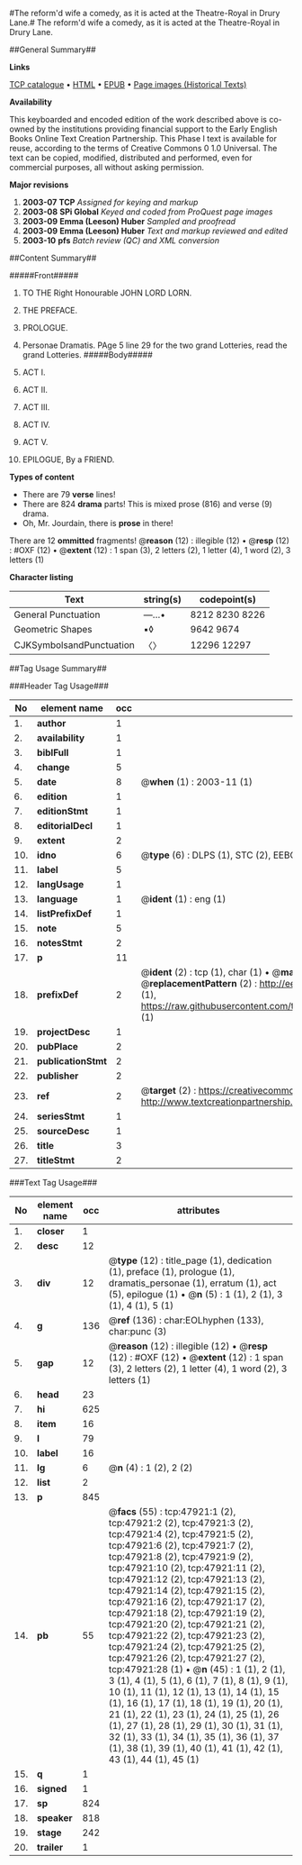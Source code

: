 #The reform'd wife a comedy, as it is acted at the Theatre-Royal in Drury Lane.#
The reform'd wife a comedy, as it is acted at the Theatre-Royal in Drury Lane.

##General Summary##

**Links**

[TCP catalogue](http://www.ota.ox.ac.uk/tcp/)  • 
[HTML](http://tei.it.ox.ac.uk/tcp/Texts-HTML/free/A30/A30312.html)  • 
[EPUB](http://tei.it.ox.ac.uk/tcp/Texts-EPUB/free/A30/A30312.epub) • 
[Page images (Historical Texts)](https://data.historicaltexts.jisc.ac.uk/view?pubId=eebo-11626094e&pageId=eebo-11626094e-47921-1)

**Availability**

This keyboarded and encoded edition of the
	       work described above is co-owned by the institutions
	       providing financial support to the Early English Books
	       Online Text Creation Partnership. This Phase I text is
	       available for reuse, according to the terms of Creative
	       Commons 0 1.0 Universal. The text can be copied,
	       modified, distributed and performed, even for
	       commercial purposes, all without asking permission.

**Major revisions**

1. __2003-07__ __TCP__ *Assigned for keying and markup*
1. __2003-08__ __SPi Global__ *Keyed and coded from ProQuest page images*
1. __2003-09__ __Emma (Leeson) Huber__ *Sampled and proofread*
1. __2003-09__ __Emma (Leeson) Huber__ *Text and markup reviewed and edited*
1. __2003-10__ __pfs__ *Batch review (QC) and XML conversion*

##Content Summary##

#####Front#####

1. TO THE Right Honourable JOHN LORD LORN.

1. THE PREFACE.

1. PROLOGUE.

1. Personae Dramatis.
PAge 5 line 29 for the two grand Lotteries, read the grand Lotteries.
#####Body#####

1. ACT I.

1. ACT II.

1. ACT III.

1. ACT IV.

1. ACT V.

1. EPILOGUE, By a FRIEND.

**Types of content**

  * There are 79 **verse** lines!
  * There are 824 **drama** parts! This is mixed prose (816) and verse (9) drama.
  * Oh, Mr. Jourdain, there is **prose** in there!

There are 12 **ommitted** fragments! 
 @__reason__ (12) : illegible (12)  •  @__resp__ (12) : #OXF (12)  •  @__extent__ (12) : 1 span (3), 2 letters (2), 1 letter (4), 1 word (2), 3 letters (1)

**Character listing**


|Text|string(s)|codepoint(s)|
|---|---|---|
|General Punctuation|—…•|8212 8230 8226|
|Geometric Shapes|▪◊|9642 9674|
|CJKSymbolsandPunctuation|〈〉|12296 12297|

##Tag Usage Summary##

###Header Tag Usage###

|No|element name|occ|attributes|
|---|---|---|---|
|1.|__author__|1||
|2.|__availability__|1||
|3.|__biblFull__|1||
|4.|__change__|5||
|5.|__date__|8| @__when__ (1) : 2003-11 (1)|
|6.|__edition__|1||
|7.|__editionStmt__|1||
|8.|__editorialDecl__|1||
|9.|__extent__|2||
|10.|__idno__|6| @__type__ (6) : DLPS (1), STC (2), EEBO-CITATION (1), OCLC (1), VID (1)|
|11.|__label__|5||
|12.|__langUsage__|1||
|13.|__language__|1| @__ident__ (1) : eng (1)|
|14.|__listPrefixDef__|1||
|15.|__note__|5||
|16.|__notesStmt__|2||
|17.|__p__|11||
|18.|__prefixDef__|2| @__ident__ (2) : tcp (1), char (1)  •  @__matchPattern__ (2) : ([0-9\-]+):([0-9IVX]+) (1), (.+) (1)  •  @__replacementPattern__ (2) : http://eebo.chadwyck.com/downloadtiff?vid=$1&page=$2 (1), https://raw.githubusercontent.com/textcreationpartnership/Texts/master/tcpchars.xml#$1 (1)|
|19.|__projectDesc__|1||
|20.|__pubPlace__|2||
|21.|__publicationStmt__|2||
|22.|__publisher__|2||
|23.|__ref__|2| @__target__ (2) : https://creativecommons.org/publicdomain/zero/1.0/ (1), http://www.textcreationpartnership.org/docs/. (1)|
|24.|__seriesStmt__|1||
|25.|__sourceDesc__|1||
|26.|__title__|3||
|27.|__titleStmt__|2||


###Text Tag Usage###

|No|element name|occ|attributes|
|---|---|---|---|
|1.|__closer__|1||
|2.|__desc__|12||
|3.|__div__|12| @__type__ (12) : title_page (1), dedication (1), preface (1), prologue (1), dramatis_personae (1), erratum (1), act (5), epilogue (1)  •  @__n__ (5) : 1 (1), 2 (1), 3 (1), 4 (1), 5 (1)|
|4.|__g__|136| @__ref__ (136) : char:EOLhyphen (133), char:punc (3)|
|5.|__gap__|12| @__reason__ (12) : illegible (12)  •  @__resp__ (12) : #OXF (12)  •  @__extent__ (12) : 1 span (3), 2 letters (2), 1 letter (4), 1 word (2), 3 letters (1)|
|6.|__head__|23||
|7.|__hi__|625||
|8.|__item__|16||
|9.|__l__|79||
|10.|__label__|16||
|11.|__lg__|6| @__n__ (4) : 1 (2), 2 (2)|
|12.|__list__|2||
|13.|__p__|845||
|14.|__pb__|55| @__facs__ (55) : tcp:47921:1 (2), tcp:47921:2 (2), tcp:47921:3 (2), tcp:47921:4 (2), tcp:47921:5 (2), tcp:47921:6 (2), tcp:47921:7 (2), tcp:47921:8 (2), tcp:47921:9 (2), tcp:47921:10 (2), tcp:47921:11 (2), tcp:47921:12 (2), tcp:47921:13 (2), tcp:47921:14 (2), tcp:47921:15 (2), tcp:47921:16 (2), tcp:47921:17 (2), tcp:47921:18 (2), tcp:47921:19 (2), tcp:47921:20 (2), tcp:47921:21 (2), tcp:47921:22 (2), tcp:47921:23 (2), tcp:47921:24 (2), tcp:47921:25 (2), tcp:47921:26 (2), tcp:47921:27 (2), tcp:47921:28 (1)  •  @__n__ (45) : 1 (1), 2 (1), 3 (1), 4 (1), 5 (1), 6 (1), 7 (1), 8 (1), 9 (1), 10 (1), 11 (1), 12 (1), 13 (1), 14 (1), 15 (1), 16 (1), 17 (1), 18 (1), 19 (1), 20 (1), 21 (1), 22 (1), 23 (1), 24 (1), 25 (1), 26 (1), 27 (1), 28 (1), 29 (1), 30 (1), 31 (1), 32 (1), 33 (1), 34 (1), 35 (1), 36 (1), 37 (1), 38 (1), 39 (1), 40 (1), 41 (1), 42 (1), 43 (1), 44 (1), 45 (1)|
|15.|__q__|1||
|16.|__signed__|1||
|17.|__sp__|824||
|18.|__speaker__|818||
|19.|__stage__|242||
|20.|__trailer__|1||

